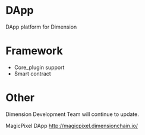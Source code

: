 # DApp
DApp platform for Dimension

# Framework

- Core_plugin support
- Smart contract 

# Other 

Dimension Development Team will continue to update.

MagicPixel DApp
http://magicpixel.dimensionchain.io/
